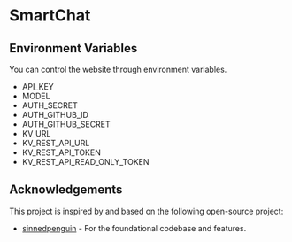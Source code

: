 # SmartChat

## Environment Variables

You can control the website through environment variables.

-   API_KEY
-   MODEL
-   AUTH_SECRET
-   AUTH_GITHUB_ID
-   AUTH_GITHUB_SECRET
-   KV_URL
-   KV_REST_API_URL
-   KV_REST_API_TOKEN
-   KV_REST_API_READ_ONLY_TOKEN

## Acknowledgements

This project is inspired by and based on the following open-source project:

-   [sinnedpenguin](https://www.sinnedpenguin.me/) - For the foundational codebase and features.
